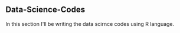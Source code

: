 ## Data-Science-Codes ##    

In this section I'll be writing the data scirnce codes using R language.    

